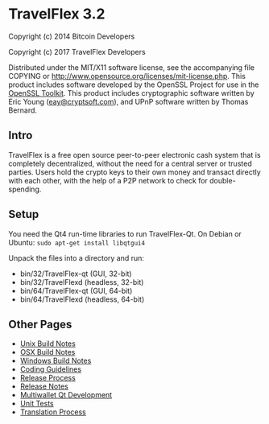 TravelFlex 3.2
====================

Copyright (c) 2014 Bitcoin Developers

Copyright (c) 2017 TravelFlex Developers

Distributed under the MIT/X11 software license, see the accompanying
file COPYING or http://www.opensource.org/licenses/mit-license.php.
This product includes software developed by the OpenSSL Project for use in the [OpenSSL Toolkit](http://www.openssl.org/). This product includes
cryptographic software written by Eric Young ([eay@cryptsoft.com](mailto:eay@cryptsoft.com)), and UPnP software written by Thomas Bernard.


Intro
---------------------
TravelFlex is a free open source peer-to-peer electronic cash system that is
completely decentralized, without the need for a central server or trusted
parties.  Users hold the crypto keys to their own money and transact directly
with each other, with the help of a P2P network to check for double-spending.


Setup
---------------------
You need the Qt4 run-time libraries to run TravelFlex-Qt. On Debian or Ubuntu:
	`sudo apt-get install libqtgui4`

Unpack the files into a directory and run:

- bin/32/TravelFlex-qt (GUI, 32-bit)
- bin/32/TravelFlexd (headless, 32-bit)
- bin/64/TravelFlex-qt (GUI, 64-bit)
- bin/64/TravelFlexd (headless, 64-bit)


Other Pages
---------------------
- [Unix Build Notes](build-unix.md)
- [OSX Build Notes](build-osx.md)
- [Windows Build Notes](build-msw.md)
- [Coding Guidelines](coding.md)
- [Release Process](release-process.md)
- [Release Notes](release-notes.md)
- [Multiwallet Qt Development](multiwallet-qt.md)
- [Unit Tests](unit-tests.md)
- [Translation Process](translation_process.md)
